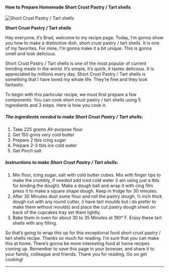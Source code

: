             

#### How to Prepare Homemade Short Crust Pastry / Tart shells

![Short Crust Pastry / Tart shells](https://img-global.cpcdn.com/recipes/26640b2ff6307996/751x532cq70/short-crust-pastry-tart-shells-recipe-main-photo.jpg)

**Short Crust Pastry / Tart shells**

Hey everyone, it’s Brad, welcome to my recipe page. Today, I’m gonna show you how to make a distinctive dish, short crust pastry / tart shells. It is one of my favorites. For mine, I’m gonna make it a bit unique. This is gonna smell and look delicious.

Short Crust Pastry / Tart shells is one of the most popular of current trending meals in the world. It’s simple, it’s quick, it tastes delicious. It is appreciated by millions every day. Short Crust Pastry / Tart shells is something that I have loved my whole life. They’re fine and they look fantastic.

To begin with this particular recipe, we must first prepare a few components. You can cook short crust pastry / tart shells using 5 ingredients and 3 steps. Here is how you cook it.

##### The ingredients needed to make Short Crust Pastry / Tart shells:

1.  Take 225 grams All-purpose flour
2.  Get 150 grms very cold butter
3.  Prepare 2 tbls icing sugar
4.  Prepare 2-3 tbls ice cold water
5.  Get Pinch salt

##### Instructions to make Short Crust Pastry / Tart shells:

1.  Mix flour, icing sugar, salt with cold butter cubes. Mix with finger tips to make the crumbly, if needed add iced cold water (i am using just a tbls for binding the dough). Make a dough ball and wrap it with cing film press it to make a square shape dough. Keep in fridge for 30 minutes.
2.  After 30 Minutes dust some flour and roll the pastry dough, ½ inch thick dough cut with any round cutter, (i have tart moulds but i do prefer to make them without moulds) and place the cut pastry dough sheet on back of the cupcakes tray set them lightly.
3.  Bake them in oven for about 30 to 35 Minutes at 190° F. Enjoy these tart shells with any filling.

So that’s going to wrap this up for this exceptional food short crust pastry / tart shells recipe. Thanks so much for reading. I’m sure that you can make this at home. There’s gonna be more interesting food at home recipes coming up. Remember to save this page in your browser, and share it to your family, colleague and friends. Thank you for reading. Go on get cooking!

* * *